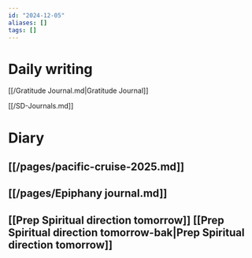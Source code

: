 ```yaml
---
id: "2024-12-05"
aliases: []
tags: []
---
```


# Daily writing

[[/Gratitude Journal.md|Gratitude Journal]]

[[/SD-Journals.md]]

# Diary

## [[/pages/pacific-cruise-2025.md]]

## [[/pages/Epiphany journal.md]]

## [[Prep Spiritual direction tomorrow]] [[Prep Spiritual direction tomorrow-bak|Prep Spiritual direction tomorrow]]
